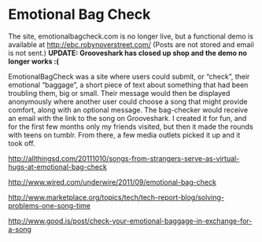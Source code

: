 Emotional Bag Check
======
The site, emotionalbagcheck.com is no longer live, but a functional demo is available at http://ebc.robynoverstreet.com/ (Posts are not stored and email is not sent.) **UPDATE: Grooveshark has closed up shop and the demo no longer works :(**

EmotionalBagCheck was a site where users could submit, or “check”, their emotional “baggage”, 
a short piece of text about something that had been troubling them, big or small. 
Their message would then be displayed anonymously where another user could choose a song that might provide comfort, 
along with an optional message. The bag-checker would receive an email with the link to the song on Grooveshark. 
I created it for fun, and for the first few months only my friends visited, but then it made the rounds with teens on tumblr.
From there, a few media outlets picked it up and it took off. 

http://allthingsd.com/20111010/songs-from-strangers-serve-as-virtual-hugs-at-emotional-bag-check

http://www.wired.com/underwire/2011/09/emotional-bag-check

http://www.marketplace.org/topics/tech/tech-report-blog/solving-problems-one-song-time

http://www.good.is/post/check-your-emotional-baggage-in-exchange-for-a-song
